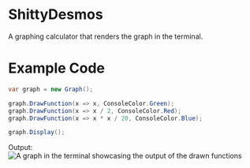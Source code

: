 # ShittyDesmos
A graphing calculator that renders the graph in the terminal.

# Example Code
```cs
var graph = new Graph();

graph.DrawFunction(x => x, ConsoleColor.Green);
graph.DrawFunction(x => x / 2, ConsoleColor.Red);
graph.DrawFunction(x => x * x / 20, ConsoleColor.Blue);

graph.Display();
```
Output:
![A graph in the terminal showcasing the output of the drawn functions](https://i.imgur.com/SYCDV2H.png)
